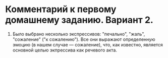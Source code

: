 # Комментарий к первому домашнему заданию. Вариант 2. 
1. Было выбрано несколько экспрессивов: "печально", "жаль", "сожаление" ("к сожалению"). Все они выражают определенную эмоцию (в нашем случае — сожаление), что, как известно, является основной целью экпрессива как речевого акта. 
